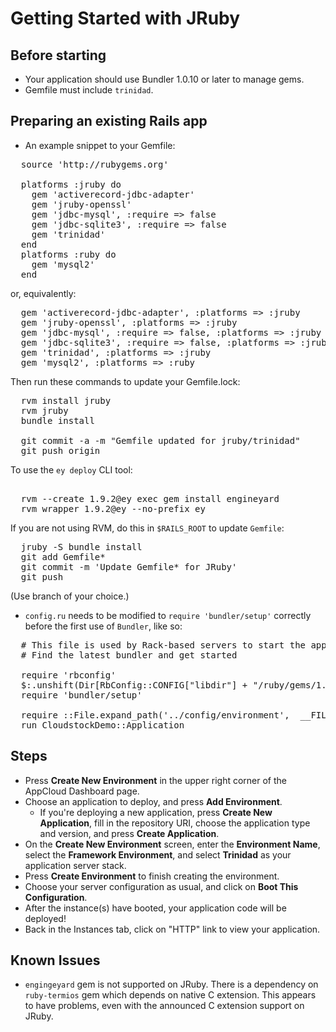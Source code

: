 # Getting Started with JRuby

## Before starting

  * Your application should use Bundler 1.0.10 or later to manage gems.
  * Gemfile must include `trinidad`.

## Preparing an existing Rails app

- An example snippet to your Gemfile:

<pre>
  source 'http://rubygems.org'
  
  platforms :jruby do
    gem 'activerecord-jdbc-adapter'
    gem 'jruby-openssl'
    gem 'jdbc-mysql', :require => false
    gem 'jdbc-sqlite3', :require => false
    gem 'trinidad'
  end
  platforms :ruby do
    gem 'mysql2'
  end
</pre>

or, equivalently:

<pre>
  gem 'activerecord-jdbc-adapter', :platforms => :jruby
  gem 'jruby-openssl', :platforms => :jruby
  gem 'jdbc-mysql', :require => false, :platforms => :jruby
  gem 'jdbc-sqlite3', :require => false, :platforms => :jruby
  gem 'trinidad', :platforms => :jruby
  gem 'mysql2', :platforms => :ruby
</pre>

Then run these commands to update your Gemfile.lock:

<pre>
  rvm install jruby
  rvm jruby
  bundle install
  
  git commit -a -m "Gemfile updated for jruby/trinidad"
  git push origin
</pre>

To use the `ey deploy` CLI tool:

<pre>  
  rvm --create 1.9.2@ey exec gem install engineyard
  rvm wrapper 1.9.2@ey --no-prefix ey
</pre>

If you are not using RVM, do this in `$RAILS_ROOT` to update `Gemfile`:

<pre>
  jruby -S bundle install
  git add Gemfile*
  git commit -m 'Update Gemfile* for JRuby'
  git push
</pre>

(Use branch of your choice.)

- `config.ru` needs to be modified to `require 'bundler/setup'` correctly before the first use of `Bundler`, like so:

<pre>
  # This file is used by Rack-based servers to start the application.
  # Find the latest bundler and get started                          
  
  require 'rbconfig'
  $:.unshift(Dir[RbConfig::CONFIG["libdir"] + "/ruby/gems/1.8/gems/bundler-*/lib"].sort.last)
  require 'bundler/setup'
  
  require ::File.expand_path('../config/environment',  __FILE__)
  run CloudstockDemo::Application
</pre>

## Steps

  - Press **Create New Environment** in the upper right corner of the AppCloud Dashboard page.
  - Choose an application to deploy, and press **Add Environment**.
    - If you're deploying a new application, press **Create New Application**, fill in the repository URI, choose the application type and version, and press **Create Application**.
  - On the **Create New Environment** screen, enter the **Environment Name**, select the **Framework Environment**, and select **Trinidad** as your application server stack.
  - Press **Create Environment** to finish creating the environment.
  - Choose your server configuration as usual, and click on **Boot This Configuration**.
  - After the instance(s) have booted, your application code will be deployed!
  - Back in the Instances tab, click on "HTTP" link to view your application.

## Known Issues

  - `engingeyard` gem is not supported on JRuby. There is a dependency on `ruby-termios` gem which depends on native C extension. This appears to have problems, even with the announced C extension support on JRuby.
